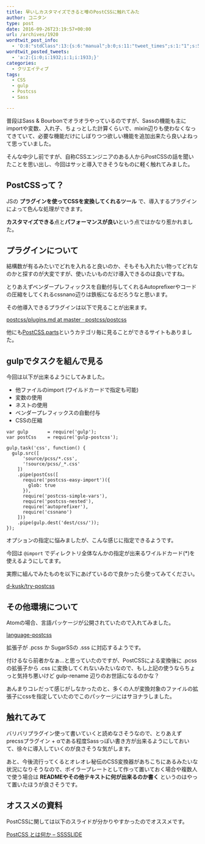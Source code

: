 ```yaml
---
title: 早いしカスタマイズできると噂のPostCSSに触れてみた
author: コニタン
type: post
date: 2016-09-26T23:19:57+00:00
url: /archives/1920
wordtwit_post_info:
  - 'O:8:"stdClass":13:{s:6:"manual";b:0;s:11:"tweet_times";s:1:"1";s:5:"delay";s:2:"15";s:7:"enabled";s:1:"1";s:10:"separation";i:60;s:7:"version";s:3:"3.7";s:14:"tweet_template";b:0;s:6:"status";i:2;s:6:"result";a:0:{}s:13:"tweet_counter";i:3;s:13:"tweet_log_ids";a:2:{i:0;i:1932;i:1;i:1933;}s:9:"hash_tags";a:0:{}s:8:"accounts";a:1:{i:0;s:6:"skd_nw";}}'
wordtwit_posted_tweets:
  - 'a:2:{i:0;i:1932;i:1;i:1933;}'
categories:
  - クリエイティブ
tags:
  - CSS
  - gulp
  - Postcss
  - Sass

---
```

普段はSass & Bourbonでオラオラやっているのですが、Sassの機能も主にimportや変数、入れ子、ちょっとした計算くらいで、mixin辺りも使わなくなってきていて、必要な機能だけにしぼりつつ欲しい機能を追加出来たら良いよねって思っていました。
  
そんな中少し前ですが、自称CSSエンジニアのある人からPostCSSの話を聞いたことを思い出し、今回はサッと導入できそうなものに軽く触れてみました。

## PostCSSって？

JSの **プラグインを使ってCSSを変換してくれるツール** で、導入するプラグインによって色んな処理ができます。

**カスタマイズできる**点と**パフォーマンスが良い**という点ではかなり惹かれました。

## プラグインについて

結構数が有るみたいでどれを入れると良いのか、そもそも入れたい物ってどれなのかと探すのが大変ですが、使いたいものだけ導入できるのは良いですね。

とりあえずベンダープレフィックスを自動付与してくれるAutoprefixerやコードの圧縮をしてくれるcssnano辺りは鉄板になるだろうなと思います。

その他導入できるプラグインは以下で見ることが出来ます。
  
[postcss/plugins.md at master · postcss/postcss][1]

他にも[PostCSS.parts][2]というカテゴリ毎に見ることができるサイトもありました。

## gulpでタスクを組んで見る

今回は以下が出来るようにしてみました。

  * 他ファイルのimport (ワイルドカードで指定も可能)
  * 変数の使用
  * ネストの使用
  * ベンダープレフィックスの自動付与
  * CSSの圧縮

<pre><code class="js">var gulp       = require('gulp');
var postCss    = require('gulp-postcss');

gulp.task('css', function() {
  gulp.src([
      'source/pcss/*.css',
      '!source/pcss/_*.css'
    ])
    .pipe(postCss([
      require('postcss-easy-import')({
        glob: true
      }),
      require('postcss-simple-vars'),
      require('postcss-nested'),
      require('autoprefixer'),
      require('cssnano')
    ]))
    .pipe(gulp.dest('dest/css/'));
});
</code></pre>

オプションの指定に悩みましたが、こんな感じに指定できるようです。
  
今回は `@import` でディレクトリ全体なんかの指定が出来るワイルドカード(*)を使えるようにしてます。

実際に組んでみたものを以下にあげているので良かったら使ってみてください。
  
[d-kusk/try-postcss][3]

## その他環境について

Atomの場合、言語パッケージが公開されていたので入れてみました。
  
[language-postcss][4]

拡張子が .pcss か SugarSSの .sss に対応するようです。
  
付けるなら前者かなぁ…と思っていたのですが、PostCSSによる変換後に .pcss の拡張子から .css に変換してくれないみたいなので、もし上記の使うならちょっと気持ち悪いけど gulp-rename 辺りのお世話になるのかな？

あんまりコレだって感じがしなかったのと、多くの人が変換対象のファイルの拡張子にcssを指定していたのでこのパッケージにはサヨナラしました。

## 触れてみて

バリバリプラグイン使って書いていくと読めなさそうなので、とりあえずprecssプラグイン + αである程度Sassっぽい書き方が出来るようにしておいて、徐々に導入していくのが良さそうな気がします。

あと、今後流行ってくるとオレオレ秘伝のCSS変換器があちこちにあるみたいな状況になりそうなので、ボイラープレートとして作って置いておく場合や複数人で使う場合は **READMEやその他テキストに何が出来るのか書く** というのはやって置いたほうが良さそうです。

## オススメの資料

PostCSSに関しては以下のスライドが分かりやすかったのでオススメです。
  
[PostCSS とは何か &#8211; SSSSLIDE][5]

 [1]: https://github.com/postcss/postcss/blob/master/docs/plugins.md
 [2]: http://postcss.parts/
 [3]: https://github.com/d-kusk/try-postcss
 [4]: https://atom.io/packages/language-postcss
 [5]: http://sssslide.com/speakerdeck.com/jmblog/postcss-tohahe-ka